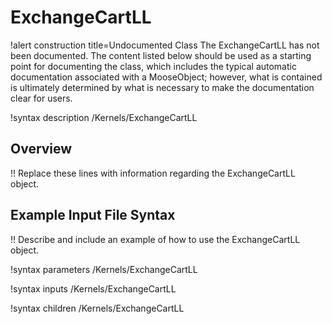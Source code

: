 # ExchangeCartLL

!alert construction title=Undocumented Class
The ExchangeCartLL has not been documented. The content listed below should be used as a starting point for
documenting the class, which includes the typical automatic documentation associated with a
MooseObject; however, what is contained is ultimately determined by what is necessary to make the
documentation clear for users.

!syntax description /Kernels/ExchangeCartLL

## Overview

!! Replace these lines with information regarding the ExchangeCartLL object.

## Example Input File Syntax

!! Describe and include an example of how to use the ExchangeCartLL object.

!syntax parameters /Kernels/ExchangeCartLL

!syntax inputs /Kernels/ExchangeCartLL

!syntax children /Kernels/ExchangeCartLL
